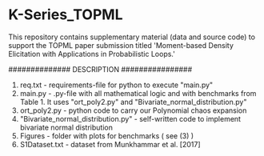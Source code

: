 # K-Series_TOPML
This repository contains supplementary material (data and source code) to support the TOPML paper submission titled 'Moment-based Density Elicitation with Applications in Probabilistic Loops.'


##############  DESCRIPTION ################


1) req.txt - requirements-file for python to execute "main.py"
2) main.py - .py-file with all mathematical logic and with benchmarks from Table 1. 
It uses "ort_poly2.py" and "Bivariate_normal_distribution.py"
3) ort_poly2.py - python code to carry our Polynomial chaos expansion
4) "Bivariate_normal_distribution.py" - self-written code to implement bivariate normal distribution
5) Figures - folder with plots for benchmarks ( see (3) )
6) S1Dataset.txt - dataset from  Munkhammar et al. [2017]
